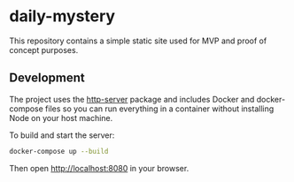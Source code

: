 # daily-mystery

This repository contains a simple static site used for MVP and proof of concept purposes.

## Development

The project uses the [http-server](https://www.npmjs.com/package/http-server) package and includes Docker and docker-compose files so you can run everything in a container without installing Node on your host machine.

To build and start the server:

```bash
docker-compose up --build
```

Then open [http://localhost:8080](http://localhost:8080) in your browser.
